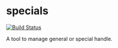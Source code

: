 # specials

[![Build Status](https://travis-ci.org/gaoxiaosong/specials.svg?branch=master)](https://travis-ci.org/gaoxiaosong/specials)

A tool to manage general or special handle.
